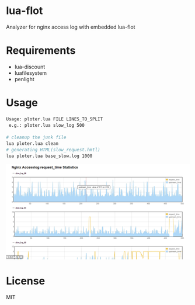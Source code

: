 # lua-flot
Analyzer for nginx access log with embedded lua-flot

# Requirements

- lua-discount
- luafilesystem
- penlight

# Usage

```bash
Usage: ploter.lua FILE LINES_TO_SPLIT
 e.g.: ploter.lua slow_log 500

# cleanup the junk file
lua ploter.lua clean
# generating HTML(slow_request.hmtl)
lua ploter.lua base_slow.log 1000
```

![image](https://github.com/ms2008/lua-flot/raw/master/sample.png)

# License
MIT

